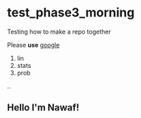 # test_phase3_morning
Testing how to make a repo together

Please **use** [google]('google.com')

1. lin
2. stats
3. prob

..
## Hello I'm Nawaf!

